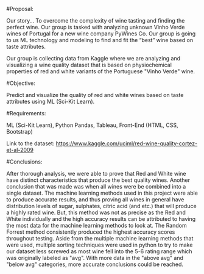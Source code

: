 #Proposal:

Our story…
To overcome the complexity of wine tasting and finding the perfect wine. Our group is tasked with analyzing unknown Vinho Verde wines of Portugal for a new wine company PyWines Co. Our group is going to us ML technology and modeling to find and fit the “best” wine based on taste attributes.     


Our group is collecting data from Kaggle where we are analyzing and visualizing a wine quality dataset that is based on physiochemical properties of red and white variants of the Portuguese "Vinho Verde" wine. 

#Objective:

Predict and visualize the quality of red and white wines based on taste attributes using ML (Sci-Kit Learn).

#Requirements:

ML (Sci-Kit Learn), Python Pandas, Tableau, Front-End (HTML, CSS, Bootstrap) 

Link to the dataset:
https://www.kaggle.com/uciml/red-wine-quality-cortez-et-al-2009 

#Conclusions:

After thorough analysis, we were able to prove that Red and White wine have distinct characteristics that produce the best quality wines.  Another conclusion that was made was when all wines were be combined into a single dataset. The machine learning methods used in this project were able to produce accurate results, and thus proving all wines in general have distribution levels of sugar, sulphates, citric acid (and etc.) that will produce a highly rated wine. But, this method was not as precise as the Red and White individually and the high accuracy results can be attributed to having the most data for the machine learning methods to look at. The Random Forrest method consistently produced the highest accuracy scores throughout testing. Aside from the multiple machine learning methods that were used, multiple sorting techniques were used in python to try to make our dataset less screwed as most wine fell into the 5-6 rating range which was originally labeled as "avg". With more data in the "above avg" and "below avg" categories, more accurate conclusions could be reached. 
